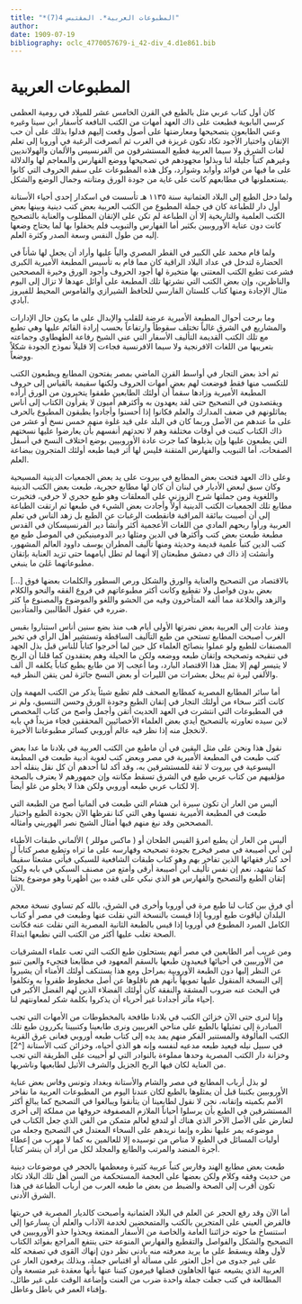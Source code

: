 ```yaml
---
title: "*المطبوعات العربية*. المقتبس 4(7)"
author: 
date: 1909-07-19
bibliography: oclc_4770057679-i_42-div_4.d1e861.bib
---
```




#  المطبوعات العربية 


 كان أول كتاب عربي مثل بالطبع في القرن الخامس  عشر  للميلاد في رومية العظمى كرسي البابوية فطبعت على ذاك العهد أمهات من الكتب النافعة كأسفار ابن سينا وغيره وعني الطابعون بتصحيحها ومعارضتها على أصول وقعت إليهم فدلوا بذلك على أن حب الإتقان واختيار الأجود تكاد تكون غريزة في الغرب ثم انصرفت الرغبة في أوروبا إلى تعلم لغات الشرق ولا سيما العربية فطبع المستشرقون من الفرنسيس والألمان والهولانديين وغيرهم كتباً جليلة لنا وبذلوا مجهودهم في تصحيحها ووضع الفهارس والمعاجم لها والدلالة على ما فيها من فوائد وأوابد وشوارد، وكل هذه المطبوعات على سقم الحروف التي كانوا يستعملونها في مطابعهم كانت على غاية من جودة الورق   ومتانته وجمال الوضع والشكل. 

 ولما دخل الطبع إلى البلاد العثمانية سنة  ١١٣٥  هـ تأسست في اسكدار  إحدى  أحياء الأستانة أول دار للطباعة كان في جملة المطبوع من الكتب العربية بعض كتب دينية وبينها بعض الكتب العلمية والتاريخية إلا أن الطباعة لم تكن على الإتقان المطلوب والعناية بالتصحيح كانت دون عناية الأوروبيين بكثير أما الفهارس والتبويب فلم يحفلوا بها لما يحتاج وضعها إليه من طول النفس وسعة الصدر وكثرة العلم. 

 ولما قام محمد علي الكبير في القطر المصري والياً عليها وأراد أن يجعل لها شأناً في الحضارة لتدخل في عداد البلاد الراقية كان مما قام به تأسيس المطبعة الأميرية الكبرى فشرعت تطبع الكتب المعتنى بها متخيرة لها أجود الحروف وأجود الورق وخيرة المصححين والناظرين، وإن بعض الكتب التي نشرتها تلك المطبعة على أوائل عهدها لا تزال إلى اليوم مثال الإجادة ومنها كتاب كلستان الفارسي للحافظ الشيرازي والقاموس المحيط للفيروز آبادي. 

 وما برحت أحوال المطبعة الأميرية عرضة للقلب والإبدال على ما يكون حال الإدارات والمشاريع في الشرق غالباً تختلف سقوطاً وارتفاعاً بحسب إرادة القائم عليها وهي تطبع مع تلك الكتب القديمة التأليف الأسفار التي عني الشيخ رفاعة الطهطاوي وجماعته بتعريبها من اللغات الافرنجية ولا سيما الافرنسية فجاءت إلا قليلاً نموذج الجودة شكلاً ووضعاً. 

 ثم أخذ بعض التجار في أواسط القرن الماضي بمصر يفتحون المطابع ويطبعون الكتب   للتكسب منها فقط فوضعت لهم بعض أمهات الحروف ولكنها سقيمة بالقياس إلى حروف المطبعة الأميرية وزادها سقماً أن أولئك الطابعين طفقوا يتخيرون من الورق أرأده ويقتصدون في التصحيح حتى لقد يعهدون به وأكثرهم أميون لا يقرأون الكتاب إلى أناس يماثلونهم في ضعف المدارك والعلم فكانوا إذا أحسنوا وأجادوا يطبقون المطبوع بالحرف على ما عندهم من الأصل وربما كان في البلد على قيد غلوة منهم  خمس  نسخ أو  عشر  من ذاك الكتاب كتبت في أوقات مختلفة وهم لا تحدثهم أنفسهم بأن يعارضوا عليها نسختهم التي يطبعون عليها وإن يذبلوها كما جرت عادة الأوروبيين بوضع اختلاف النسخ في أسفل الصفحات، أما التبويب والفهارس المتقنة فليس لها أثر فيما   طبعه أولئك المتجرون ببضاعة العلم. 

 وعلى ذاك العهد فتحت بعض المطابع في بيروت على يد بعض الجمعيات الدينية المسيحية وكان سبق لبعض الأديار في لبنان أن كان لها مطابع حجرية، طبعت بعض الكتب الدينية واللغوية ومن جملتها شرح الزوزني على المعلقات وهو طبع حجري لا حرفي، فتخيرت مطابع تلك الجمعيات الكتب الدينية أولاً وأجادت بعض الشيء في طبعها ثم ارتقت الطباعة إلى أن أصيبت ببائقة المراقبة فانقطعت الرغبات عن الطبع بل زهد الناس في تعلم العربية ورأوا ربحهم المادي من اللغات الأعجمية أكثر وأنشأ دير الفرنسيسكان في القدس مطبعة طبعت بعض كتب وأكثرها في الدين ومثلها دير الدومينيكين في الموصل طبع مع كتب الدين كتباً علمية قديمة وحديثة ومنها تآليف المطران يوسف داوود العالم المشهور، وأنشئت إذ ذاك في دمشق مطبعتان إلا أنهما لم تطل أيامهما حتى تزيد العناية بإتقان مطبوعاتهما عَلىَ ما ينبغي. 

 [...]  بالاقتصاد من التصحيح   والعناية والورق والشكل ورص السطور والكلمات بعضها فوق بعض بدون فواصل   ولا تقطيع وكانت أكثر مطبوعاتهم في فروع الفقه والنحو والكلام والزهد والخلاعة   مما ألفه المتأخرون وفيه من الحشو واللغو والموضوع والمصنوع ما كثر ضرره في عقول   الطالبين والمتأدبين. 

 ومنذ عادت إلى العربية بعض نضرتها الأولى أيام هب منذ بضع سنين أناس استناروا بقبس الغرب أصبحت المطابع تستحي من طبع التآليف الساقطة وتستشير أهل الرأي في تخير المصنفات للطبع ولو عملوا بنصائح العلماء كل حين لما أخرجوا كتاباً للناس قبل   بذل الجهد في تنقيحه وتصحيحه وإتقان طبعه ووضعه ولكن ما الحيلة وهم يعتقدون كما قلنا أن الربح لا يتيسر لهم إلا بمثل هذا الاقتصاد البارد، وما أعجب إلا من طابع يطبع كتاباً يكلفه ال  ألف  والألفي ليرة ثم يبخل بعشرات من الليرات أو بعض النسخ جائزة لمن يتقن النظر فيه. 

 أما سائر المطابع المصرية كمطابع الصحف فلم تطبع شيئاً يذكر من الكتب المهمة وإن كانت أكثر سخاء من أولئك التجار في إتقان الطبع وجودة الورق وحسن التنسيق، ولم نر في المطبوعات التي انتشرت في العهد الحديث أتقن وأجمل وأصح من   كتاب المخصص لابن سيده تعاورته بالتصحيح أيدي بعض العلماء الأخصائيين المحققين فجاء مزيداً في بابه لانخجل منه إذا نظر فيه عالم أوروبي كسائر مطبوعاتنا الأخيرة. 

 نقول هذا ونحن على مثل اليقين في أن ماطبع من الكتب العربية في بلادنا ما عدا بعض كتب طبعت في المطبعة الأميرية في مصر وبعض كتب لغوية أدبية طبعت في المطبعة اليسوعية في بيروت لا ثقة للمستشرقين به، وقد أكد لنا أحدهم أن كل نقل ينقله  أحد  مؤلفيهم من كتاب عربي طبع في الشرق تسقط مكانته وإن جمهورهم لا يعترف بالصحة إلا لكتاب عربي طبعه أوروبي ولكن هذا لا يخلو من غلو أيضاً. 

 أليس من العار أن تكون سيرة ابن هشام التي طبعت في ألمانيا أصح من الطبعة التي طبعت في المطبعة الأميرية نفسها وهي التي كنا نقرظها الآن بجودة الطبع واختيار المصححين وقد نبغ منهم فيها أمثال الشيخ نصر الهوريني وأمثاله. 

 أليس من العار أن يطبع امرؤ القيس الطحان أو ( ماكس  موللر ) الألماني طبقات الأطباء لبن أبي أصيبعة في مصر فيخرج بجودة تصحيحه وفهارسه على ما تراه وتطبع مصر كتاباً ل  أحد  كبار فقهائها الذين تفاخر بهم وهو كتاب طبقات الشافعية للسبكي فيأتي مشعثاً سقيماً كما تشهد، نعم إن نفس تأليف ابن أصيبعة أرقى وأمتع من مصنف السبكي في بابه ولكن إتقان الطبع والتصحيح والفهارس هو الذي نبكي على فقده بين أظهرنا وهو موضوع بحثنا الآن. 

 أي فرق بين كتاب لنا طبع مرة في أوروبا وأخرى في الشرق، بالله كم تساوي نسخة معجم البلدان لياقوت طبع أوروبا إذا قيست بالنسخة التي نقلت عنها وطبعت في مصر أو كتاب   الكامل المبرد المطبوع في أوروبا إذا قيس بالطبعة الثانية المصرية التي نقلت عنه فكانت الصحة تغلب عليها أكثر من الكتب التي نطبعها ابتداءً. 

 ومن غريب أمر الطابعين في مصر أنهم يستحلون طبع الكتب التي تعب علماء المشرقيات من الأوربيين في أحيائها فيعيدون طبعها بالسقم المعهود في مطابعنا فتجيء والعين تنبو عن النظر إليها دون الطبعة الأوروبية بمراحل ومع هذا يستنكف أولئك الأمناء أن يشيروا إلى النسخة المنقول عليها تمويهاً بأنهم هم ناقلوها عن أصل مخطوط ظفروا به وتكلفوا في البحث عنه ضروب المشقة والنفقة كأن أولئك الفضلاء الذين لهم الفضل الأكبر في إحياء مآثر أجدادنا غير أحرياء أن يذكروا بكلمة شكر لمعاونتهم لنا. 
 
 وإنا لنرى حتى الآن خزائن الكتب في بلادنا طافحة بالمخطوطات من الأمهات التي تجب المبادرة إلى تمثيلها بالطبع على مناحي الغربيين ونرى طابعينا وكتبيينا يكررون طبع تلك الكتب المألوفة والمستنير الفكر منهم يمد يده إلى كتاب طبعه أوروبي فعانى عرق القربة في سبيل نيله فيعيد طبعه مدعيه لنفسه وإنه هو الذي أحياه، وخزائن كتب  الأستانة [^2] وخزانة دار الكتب المصرية وحدها مملوءة بالنوادر التي لو أحييت على الطريقة التي تجب من العناية لكان فيها الربح الجزيل والشرف الأثيل لطابعيها وناشريها. 

 لو بذل أرباب المطابع في مصر والشام والأستانة وبغداد وتونس وفاس بعض عناية الأوروبيين بكتبنا قبل أن يمثلوها بالطبع لكان عندنا اليوم من المطبوعات العربية ما نفاخر الأمم بكميته وإتقانه، نحن لا نقول لطابعينا أن يتأنقوا ويبالغوا في التصحيح كما يبالغ أكثر المستشرقين في الطبع بأن يرسلوا أحياناً الملازم المصفوفة حروفها من مملكة إلى أخرى لتعارض على الأصل الآخر الذي هناك أو لتدفع لعالم متمكن من الفن الذي جعل الكتاب في موضوعه يمر عليها نظره وإنما نريدهم على السخاء المعتدل في التصحيح وجعله من أوليات المسائل في الطبع لا مناص من توسيده إلا للعالمين به كما لا مهرب من إعطاء أجرة المنضد والمرتب والطابع والمجلد لكل من أراد أن ينشر كتاباً. 

 طبعت بعض مطابع الهند وفارس كتباً عربية كثيرة ومعظمها بالحجر في موضوعات دينية من حديث وفقه وكلام ولكن بعضها على العجمة المستحكمة من السن أهل تلك البلاد تكاد تكون أقرب إلى الصحة والضبط من بعض ما طبعه العرب من أرباب الطباعة في هذا   الشرق الأدنى. 

 أما الآن وقد رفع الحجر عن العلم في البلاد العثمانية وأصبحت كالديار المصرية في حريتها فالفرض العيني على المتجرين بالكتب والمتمحضين لخدمة الآداب والعلم أن يسارعوا إلى استنساخ ما حوته خزائننا العامة والخاصة من الأسفار الممتعة ويحذوا حذو الأوروبيين في التصحيح والشكل والفواصل والتقطيع والفهارس المنوعة حتى ينتفع المراجع بفوائد الكتاب لأول وهلة ويسقط على ما يريد معرفته منه بأدنى نظر دون إنهاك القوى في تصفحه كله على غير جدوى من أجل العثور على مسألة أو اقتباس جملة،   وبذلك يرفعون العار عن العربية الذي يشيعه عنها الجاهلون فضلها فيرمون كتبنا عنها بأنها معقدة غير متسعة وأن المطالعة في كتب جعلت جملة واحدة ضرب من العنت وإضاعة الوقت على غير طائل، وإفناء العمر في باطل وعاطل. 
